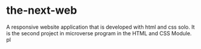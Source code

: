 # the-next-web
A responsive website application that is developed with html and css solo. It is the second project in microverse program in the HTML and CSS Module.
pl